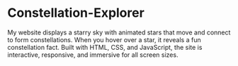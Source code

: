 # Constellation-Explorer
My website displays a starry sky with animated stars that move and connect to form constellations. When you hover over a star, it reveals a fun constellation fact. Built with HTML, CSS, and JavaScript, the site is interactive, responsive, and immersive for all screen sizes.
